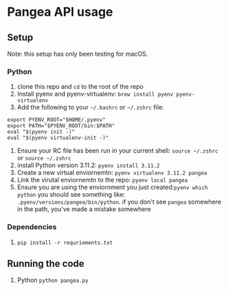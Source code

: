 # Pangea API usage

## Setup

Note: this setup has only been testing for macOS.

### Python

1. clone this repo and `cd` to the root of the repo
1. Install pyenv and pyenv-virtualenv: `brew install pyenv pyenv-virtualenv`
1. Add the following to your `~/.bashrc` or `~/.zshrc` file:
  ```
  export PYENV_ROOT="$HOME/.pyenv"
  export PATH="$PYENV_ROOT/bin:$PATH"
  eval "$(pyenv init -)"
  eval "$(pyenv virtualenv-init -)"
  ```
1. Ensure your RC file has been run in your current shell: `source ~/.zshrc` or `source ~/.zshrc`
1. install Python version 3.11.2: `pyenv install 3.11.2`
1. Create a new virtual enviornemtn: `pyenv virtualenv 3.11.2 pangea`
1. Link the virutal enviornemtn to the repo: `pyenv local pangea`
1. Ensure you are using the enviornment you just created:`pyenv which python` you should see something like: `.pyenv/versions/pangea/bin/python`. if you don't see `pangea` somewhere in the path, you've made a mistake somewhere

### Dependencies

1. `pip install -r requriements.txt`

## Running the code

1. Python `python pangea.py`